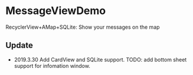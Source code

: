 # MessageViewDemo
RecyclerView+AMap+SQLite: Show your messages on the map

## Update
- 2019.3.30 Add CardView and SQLite support. TODO: add bottom sheet support for infomation window.